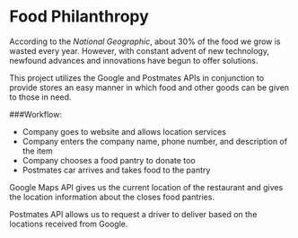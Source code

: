 # Food Philanthropy

According to the *National Geographic*, about 30% of the food we grow is wasted every year. However, with constant advent of new technology, newfound advances and innovations have begun to offer solutions.

This project utilizes the Google and Postmates APIs in conjunction to provide stores an easy manner in which food and other goods can be given to those in need. 

###Workflow:
- Company goes to website and allows location services
- Company enters the company name, phone number, and description of the item
- Company chooses a food pantry to donate too
- Postmates car arrives and takes food to the pantry

Google Maps API gives us the current location of the restaurant and gives the location information about the closes food pantries.

Postmates API allows us to request a driver to deliver based on the locations received from Google.